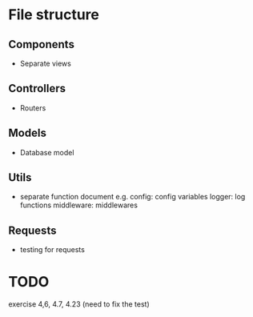# File structure

## Components

- Separate views

## Controllers

- Routers

## Models

- Database model

## Utils

- separate function document
  e.g. config: config variables
  logger: log functions
  middleware: middlewares

## Requests

- testing for requests

# TODO

exercise 4,6, 4.7, 4.23 (need to fix the test)
